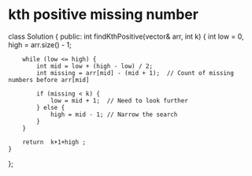 #  kth positive missing number 
class Solution {
public:
    int findKthPositive(vector<int>& arr, int k) {
        int low = 0, high = arr.size() - 1;
        
        while (low <= high) {
            int mid = low + (high - low) / 2;
            int missing = arr[mid] - (mid + 1);  // Count of missing numbers before arr[mid]

            if (missing < k) {
                low = mid + 1;  // Need to look further
            } else {
                high = mid - 1; // Narrow the search
            }
        }
        
        return  k+1+high ;
    }
};

